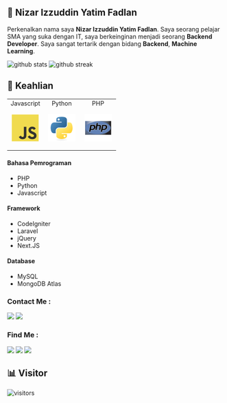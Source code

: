## 👦 Nizar Izzuddin Yatim Fadlan

Perkenalkan nama saya **Nizar Izzuddin Yatim Fadlan**. Saya seorang pelajar SMA yang suka dengan IT, saya berkeinginan menjadi seorang **Backend Developer**. Saya sangat tertarik dengan bidang **Backend**, **Machine Learning**.

![github stats](https://github-readme-stats.vercel.app/api?username=nizarfadlan&show_icons=true)
![github streak](https://github-readme-streak-stats.herokuapp.com/?user=nizarfadlan&hide_border=true)

## 🤖 Keahlian

<table>
  <tbody width="100%">
    <tr valign="top">
      <td width="32.5%" align="center" style="padding-bottom: 17px">
        <span>Javascript</span><br><br> 
        <img height="64px" src="https://raw.githubusercontent.com/devicons/devicon/master/icons/javascript/javascript-original.svg">
      </td>
      <td width="32.5%" align="center">
        <span>Python</span><br><br> 
        <img height="64px" src="https://raw.githubusercontent.com/devicons/devicon/master/icons/python/python-original.svg">
      </td>
      <td width="32.5%" align="center">
        <span>PHP</span><br><br> 
        <img height="64px" src="https://raw.githubusercontent.com/devicons/devicon/master/icons/php/php-original.svg">
      </td>
    </tr>
  </tbody>
</table>

#### Bahasa Pemrograman

- PHP
- Python
- Javascript

#### Framework

- CodeIgniter
- Laravel
- jQuery
- Next.JS 


#### Database

- MySQL
- MongoDB Atlas

### Contact Me :
<a href="mailto:nfitec@pm.me"><img src="https://img.shields.io/badge/-ProtonMail-212121?style=flat&logo=ProtonMail&logoColor=white"/></a>
<a href="https://t.me/nizar_aja"><img src="https://img.shields.io/badge/-Telegram-0077B5?style=flat&logo=Telegram&logoColor=white"/></a>

### Find Me :
<a href="https://www.linkedin.com/in/nizariyf"><img src="https://img.shields.io/badge/-LinkedIn-0077B5?style=flat&logo=Linkedin&logoColor=white"/></a>
<a href="https://www.facebook.com/nfitec/"><img src="https://img.shields.io/badge/-Facebook-0077B5?style=flat&logo=Facebook&logoColor=white"/></a>
<a href="https://www.instagram.com/nizariyf_/"><img src="https://img.shields.io/badge/-Instagram-0077B5?style=flat&logo=Instagram&logoColor=white"/></a>

## 📊 Visitor

![visitors](https://visitor-badge.glitch.me/badge?page_id=nizarfadlan)
